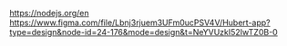 https://nodejs.org/en
https://www.figma.com/file/Lbnj3rjuem3UFm0ucPSV4V/Hubert-app?type=design&node-id=24-176&mode=design&t=NeYVUzkI52IwTZ0B-0
